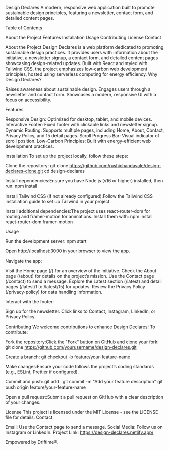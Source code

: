 Design Declares
A modern, responsive web application built to promote sustainable design principles, featuring a newsletter, contact form, and detailed content pages.

Table of Contents

About the Project
Features
Installation
Usage
Contributing
License
Contact

About the Project
Design Declares is a web platform dedicated to promoting sustainable design practices. It provides users with information about the initiative, a newsletter signup, a contact form, and detailed content pages showcasing design-related updates. Built with React and styled with Tailwind CSS, the project emphasizes low-carbon web development principles, hosted using serverless computing for energy efficiency.
Why Design Declares?

Raises awareness about sustainable design.
Engages users through a newsletter and contact form.
Showcases a modern, responsive UI with a focus on accessibility.

Features

Responsive Design: Optimized for desktop, tablet, and mobile devices.
Interactive Footer: Fixed footer with clickable links and newsletter signup.
Dynamic Routing: Supports multiple pages, including Home, About, Contact, Privacy Policy, and 15 detail pages.
Scroll Progress Bar: Visual indicator of scroll position.
Low-Carbon Principles: Built with energy-efficient web development practices.

Installation
To set up the project locally, follow these steps:

Clone the repository:
git clone https://github.com/rushichandavale/design-declares-clone.git
cd design-declares


Install dependencies:Ensure you have Node.js (v16 or higher) installed, then run:
npm install


Install Tailwind CSS (if not already configured):Follow the Tailwind CSS installation guide to set up Tailwind in your project.

Install additional dependencies:The project uses react-router-dom for routing and framer-motion for animations. Install them with:
npm install react-router-dom framer-motion



Usage

Run the development server:
npm start

Open http://localhost:3000 in your browser to view the app.

Navigate the app:

Visit the Home page (/) for an overview of the initiative.
Check the About page (/about) for details on the project’s mission.
Use the Contact page (/contact) to send a message.
Explore the Latest section (/latest) and detail pages (/latest/1 to /latest/15) for updates.
Review the Privacy Policy (/privacy-policy) for data handling information.


Interact with the footer:

Sign up for the newsletter.
Click links to Contact, Instagram, LinkedIn, or Privacy Policy.



Contributing
We welcome contributions to enhance Design Declares! To contribute:

Fork the repository:Click the "Fork" button on GitHub and clone your fork:
git clone https://github.com/yourusername/design-declares.git


Create a branch:
git checkout -b feature/your-feature-name


Make changes:Ensure your code follows the project’s coding standards (e.g., ESLint, Prettier if configured).

Commit and push:
git add .
git commit -m "Add your feature description"
git push origin feature/your-feature-name


Open a pull request:Submit a pull request on GitHub with a clear description of your changes.


License
This project is licensed under the MIT License - see the LICENSE file for details.
Contact

Email: Use the Contact page to send a message.
Social Media: Follow us on Instagram or LinkedIn.
Project Link: https://design-declares.netlify.app/


Empowered by Driftime®.
